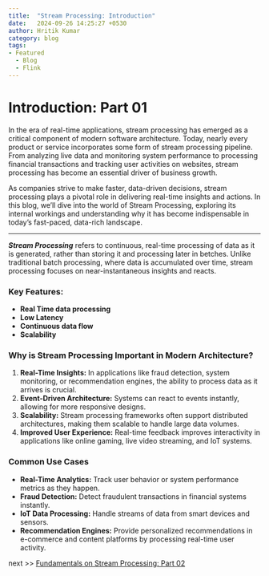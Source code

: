 ```yaml
---
title:  "Stream Processing: Introduction"
date:   2024-09-26 14:25:27 +0530
author: Hritik Kumar
category: blog
tags:
- Featured
  - Blog
  - Flink
---
```

# Introduction: Part 01

In the era of real-time applications, stream processing has emerged as a critical component of modern software architecture. Today, nearly every product or service incorporates some form of stream processing pipeline. From analyzing live data and monitoring system performance to processing financial transactions and tracking user activities on websites, stream processing has become an essential driver of business growth.

As companies strive to make faster, data-driven decisions, stream processing plays a pivotal role in delivering real-time insights and actions. In this blog, we’ll dive into the world of Stream Processing, exploring its internal workings and understanding why it has become indispensable in today’s fast-paced, data-rich landscape.
<!--more-->

---
***Stream Processing*** refers to continuous, real-time processing of data as it is generated, rather than storing it and processing later in betches. Unlike traditional batch processing, where data is accumulated over time, stream processing focuses on near-instantaneous insights and reacts.

### Key Features:
- **Real Time data processing**
- **Low Latency**
- **Continuous data flow**
- **Scalability**


### Why is Stream Processing Important in Modern Architecture?

1. **Real-Time Insights:** In applications like fraud detection, system monitoring, or recommendation engines, the ability to process data as it arrives is crucial.
2. **Event-Driven Architecture:** Systems can react to events instantly, allowing for more responsive designs.
3. **Scalability:** Stream processing frameworks often support distributed architectures, making them scalable to handle large data volumes.
4. **Improved User Experience:** Real-time feedback improves interactivity in applications like online gaming, live video streaming, and IoT systems.

### Common Use Cases

- **Real-Time Analytics:** Track user behavior or system performance metrics as they happen.
- **Fraud Detection:** Detect fraudulent transactions in financial systems instantly.
- **IoT Data Processing:** Handle streams of data from smart devices and sensors.
- **Recommendation Engines:** Provide personalized recommendations in e-commerce and content platforms by processing real-time user activity.


next >> [Fundamentals on Stream Processing: Part 02](/blog/2024/09/27/Fundamentals-Part-one.html)